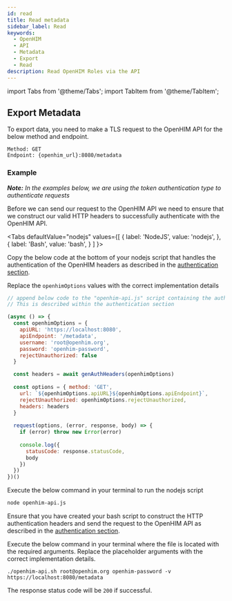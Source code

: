 ```yaml
---
id: read
title: Read metadata
sidebar_label: Read
keywords:
  - OpenHIM
  - API
  - Metadata
  - Export
  - Read
description: Read OpenHIM Roles via the API
---
```


import Tabs from '@theme/Tabs';
import TabItem from '@theme/TabItem';

## Export Metadata

To export data, you need to make a TLS request to the OpenHIM API for the below method and endpoint.

```curl
Method: GET
Endpoint: {openhim_url}:8080/metadata
```

### Example

***Note:*** *In the examples below, we are using the token authentication type to authenticate requests*

Before we can send our request to the OpenHIM API we need to ensure that we construct our valid HTTP headers to successfully authenticate with the OpenHIM API.

<Tabs
  defaultValue="nodejs"
  values={[
    { label: 'NodeJS', value: 'nodejs', },
    { label: 'Bash', value: 'bash', }
  ]
}>

<TabItem value="nodejs">

Copy the below code at the bottom of your nodejs script that handles the authentication of the OpenHIM headers as described in the [authentication section](../introduction/authentication).

Replace the `openhimOptions` values with the correct implementation details

```javascript
// append below code to the "openhim-api.js" script containing the authentication methods.
// This is described within the authentication section

(async () => {
  const openhimOptions = {
    apiURL: 'https://localhost:8080',
    apiEndpoint: '/metadata',
    username: 'root@openhim.org',
    password: 'openhim-password',
    rejectUnauthorized: false
  }

  const headers = await genAuthHeaders(openhimOptions)
  
  const options = { method: 'GET',
    url: `${openhimOptions.apiURL}${openhimOptions.apiEndpoint}`,
    rejectUnauthorized: openhimOptions.rejectUnauthorized,
    headers: headers
  }
  
  request(options, (error, response, body) => {
    if (error) throw new Error(error)
  
    console.log({
      statusCode: response.statusCode,
      body
    })
  })
})()
```

Execute the below command in your terminal to run the nodejs script

```bash
node openhim-api.js
```


</TabItem>
<TabItem value="bash">

Ensure that you have created your bash script to construct the HTTP authentication headers and send the request to the OpenHIM API as described in the [authentication section](../introduction/authentication).

Execute the below command in your terminal where the file is located with the required arguments. Replace the placeholder arguments with the correct implementation details.

```curl
./openhim-api.sh root@openhim.org openhim-password -v https://localhost:8080/metadata
```

</TabItem>
</Tabs>

The response status code will be `200` if successful.
